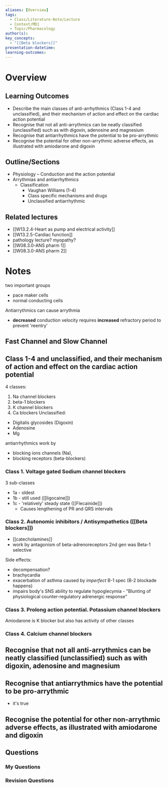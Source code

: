 ```yaml
---
aliases: [Overview]
tags:
  - Class/Literature-Note/Lecture
  - Context/MD1
  - Topic/Pharmacology
author(s): 
key_concepts:
  - "[[Beta blockers]]"
presentation-datetime: 
learning-outcomes:
---
```



# Overview
## Learning Outcomes
- Describe the main classes of anti-arrhythmics (Class 1-4 and unclassified), and their mechanism of action and effect on the cardiac action potential
- Recognise that not all anti-arrythmics can be neatly classified (unclassified) such as with digoxin, adenosine and magnesium
- Recognise that antiarrhythmics have the potential to be pro-arrythmic
- Recognise the potential for other non-arrythmic adverse effects, as illustrated with amiodarone and digoxin

## Outline/Sections
- Physiology – Conduction and the action potential
- Arrythmias and antiarrhythmics
	- Classification
		- Vaughan Williams (1-4)
		- Class specific mechanisms and drugs
		- Unclassified antiarrhythmic
## Related lectures
- [[W13.2.4-Heart as pump and electrical activity]]
- [[W13.2.5-Cardiac function]]
- pathology lecture? myopathy?
- [[W08.3.0-ANS pharm 1]]
- [[W08.3.0-ANS pharm 2]]


# Notes

two important groups
- pace maker cells
- normal conducting cells

Antiarrythmics can cause arrythmia
- **decreased** conduction velocity requires **increased** refractory period to prevent 'reentry'

Fast Channel and Slow Channel
-


## Class 1-4 and unclassified, and their mechanism of action and effect on the cardiac action potential

4 classes:
1. Na channel blockers
2. beta-1 blockers
3. K channel blockers
4. Ca blockers
Unclassified:
- Digitalis glycosides (Digoxin)
- Adenosine
- Mg


antiarrhythmics work by 
- blocking ions channels (Na),
- blocking receptors (beta-blockers)

### Class 1. Voltage gated **Sodium channel blockers**
3 sub-classes
- 1a - oldest
- 1b - still used ([[ligocaine]])
- 1c - 'relatively' steady state ([[Flecainide]])
	- Causes lengthening of PR and QRS intervals

### Class 2. Autonomic inhibitors / Antisympathetics ([[Beta blockers]])
- [[catecholamines]]
- work by antagonism of beta-adrenoreceptors
2nd gen was Beta-1 selective

Side effects:
- decompensation?
- brachycardia
- exacerbation of asthma caused by *imperfect* B-1 spec (B-2 blockade happens)
- impairs body's SNS ability to regulate hypoglecymia - "Blunting of physiological counter-regulatory adrenergic response"
### Class 3. Prolong action potential. Potassium channel blockers

Amiodarone is K blocker but also has activity of other classes

### Class 4. Calcium channel blockers


## Recognise that not all anti-arrythmics can be neatly classified (unclassified) such as with digoxin, adenosine and magnesium

## Recognise that antiarrythmics have the potential to be pro-arrythmic
- it's true
## Recognise the potential for other non-arrythmic adverse effects, as illustrated with amiodarone and digoxin

## Questions

### My Questions
### Revision Questions




